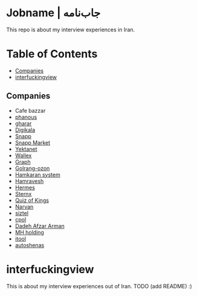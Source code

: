 
# Jobname | جاب‌نامه
This repo is about my interview experiences in Iran.

Table of Contents
=================

* [Companies](#companies)
* [interfuckingview](#interfuckingview)


## Companies
- Cafe bazzar
- [phanous](./phanous.md)
- [gharar](./gharar.md)
- [Digikala](./digikala.md)
- [Snapp](./snapp.md)
- [Snapp Market](./snapp/snapp-market.md)
- [Yektanet](./yektanet.md)
- [Wallex](./wallex.md)
- [Graph](./graph)
- [Golrang-ozon](./golrang-ozon.md)
- [Hamkaran system](./hamkaran-system.md)
- [Hamravesh](./hamravesh.md)
- [Hermes](./hermes.md)
- [Sternx](./sternx.md)
- [Quiz of Kings]()
- [Narvan](./narvan.md)
- [siztel](./sizetel.md)
- [cpol](./cpol.md)
- [Dadeh Afzar Arman](./daa.md)
- [MH holding](./mhholding.md)
- [itool](./itool.md)
- [autoshenas](./autoshenas.md)


# interfuckingview
This is about my interview experiences out of Iran.
TODO (add README) :)
